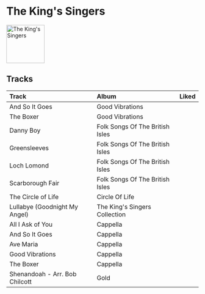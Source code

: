 
# The King's Singers


<img src="https://i.scdn.co/image/ab6761610000e5ebe4536d632bb182e3f82baaaf" alt="The King's Singers" width="100" />

## Tracks

| Track                          | Album                           | Liked   |
|:-------------------------------|:--------------------------------|:--------|
| And So It Goes                 | Good Vibrations                 |         |
| The Boxer                      | Good Vibrations                 |         |
| Danny Boy                      | Folk Songs Of The British Isles |         |
| Greensleeves                   | Folk Songs Of The British Isles |         |
| Loch Lomond                    | Folk Songs Of The British Isles |         |
| Scarborough Fair               | Folk Songs Of The British Isles |         |
| The Circle of Life             | Circle Of Life                  |         |
| Lullabye (Goodnight My Angel)  | The King's Singers Collection   |         |
| All I Ask of You               | Cappella                        |         |
| And So It Goes                 | Cappella                        |         |
| Ave Maria                      | Cappella                        |         |
| Good Vibrations                | Cappella                        |         |
| The Boxer                      | Cappella                        |         |
| Shenandoah - Arr. Bob Chilcott | Gold                            |         |